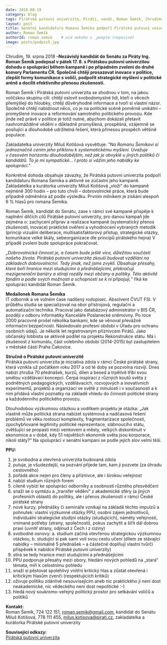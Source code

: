 ```yaml
---
date: 2018-08-19
category: blog
tags: Pirátská putovní univerzita, Piráti, senát, Roman Šemík, Chrudimsko
layout: post
title: Senátní kandidaturu Romana Šemíka podpoří Pirátská putovní univerzita
author: Roman Šemík
authorId: roman.semik    # uid nekoho z _people (nepoviné)
image: posts/podpis5.jpg
---
```


Chrudim, 19. srpna 2018 –**Nezávislý kandidát do Senátu za Piráty Ing. Roman Šemík podepsal v pátek 17. 8. s Pirátskou putovní univerzitou dohodu o spolupráci během kampaně i po případném zvolení do druhé komory Parlamentu ČR. Společně chtějí prosazovat inovace v politice, zlepšit formy komunikace s voliči, podpořit strategické myšlení v politické aréně a docílit efektivního přenosu zkušeností.**

Roman Šemík i Pirátská putovní univerzita se shodnou v tom, na jakou voličskou skupinu cílí: chtějí oslovit svobodomyslné lidi, kteří o věcech přemýšlejí do hloubky, chtějí důvěryhodné informace a tvoří si vlastní názor. Společně chtějí nabídnout něco, co je na politické scéně poměrně unikátní – promyšlené inovace a reformování samotného politického provozu. Kde jinde než právě v politice je totiž nutné, abychom dokázali přetavit nashromážděné vědění v důkladně promyšlená, prospěšná, vzájemně se posilující a dlouhodobě udržitelná řešení, která přinesou prospěch většině populace. 

Zakladatelka univerzity Miluš Kotišová vysvětluje: *"Na Romanu Šemíkovi si jednoznačně cením jeho příklonu k systematickému myšlení. Uvažuje v časovém horizontu dlouhodobějším, než jak je obvyklé u jiných politiků či kandidátů. To je mi sympatické... I proto si vážím jeho nabídky ke spolupráci."* 

Konkrétně dohoda obsahuje závazky, že Pirátská putovní univerzita podpoří kandidaturu Romana Šemíka a aktivně se zúčastní jeho kampaně. Zakladatelka a kurátorka univerzity Miluš Kotišová „vloží“ do kampaně nejméně 300 hodin – pro tuto chvíli – dobrovolnické práce, která bude případně odměněna až podle výsledku. Prvním milníkem je získání alespoň 6 % hlasů pro romana Šemíka. 

Roman Šemík, kandidát do Senátu, zase v rámci své kampaně přispěje k naplnění dílčích cílů Pirátské putovní univerzity, pro danou kampaň jde zejména o:
zachycení příprav a realizace kampaně (systematický přenos zkušenosti, inovace)
praktické ověření a vyhodnocení vybraných metodik (princip vizuální deliberace, multisatisfaktorový přístup, strategické otázky, komunikace velké škály, sebeorganizace dle principů pirátského hejna)
V případě zvolení bude spolupráce pokračovat.

*„Dobrovolnická činnost je, a časem bude ještě více, důležitou součástí našeho života. Pirátská putovní univerzita zkouší budovat vzdělání na základech dobrovolnictví. Tedy jinak, než jsme zvyklí. Obsahuje přesahy, které boří hranice mezi studujícími a přednášejícími, překračují mezigenerační bariéry a stírají rozdíly mezi občany a politiky. Této aktivitě fandím a podle svých možností a schopností se k ní připojuji,“* říká ke spolupráci kandidát Roman Šemík.

**Medailonek Romana Šemíka**<br/>
IT odborník a ve volném čase nadšený rodopisec. Absolvent ČVUT FSI. V průběhu studia se specializoval na obor přístrojová, regulační a automatizační technika. Pracoval jako databázový administrátor v BIS ČR, později v odboru informatiky Kanceláře Poslanecké sněmovny. Po roce 2000 pracovně prošel několika bankami, kde se věnoval převážně informační bezpečnosti. Následovalo profesní období v Úřadu pro ochranu osobních údajů. Je několik let registrovaným příznivcem Pirátů. Jako občanský lobbista se aktivně podílel na projektu Rekonstrukce státu. Má i zkušenost z komunálu, část volebního období (2014-2015) byl zastupitelem v městské části Praha Čakovice. 

**Stručně o Pirátské putovní univerzitě**<br/>
Pirátská putovní univerzita je iniciativa zdola v rámci České pirátské strany, která vznikla už počátkem roku 2017 a od té doby se pozvolna rozvíjí. Dnes nabízí zhruba 70 přednášek, kurzů, dílen a besed a trpělivě tříbí svou smělou vzdělávací koncepci. Čerpá inspiraci z různých koutů světa z podnětných pedagogických, vzdělávacích, rozvojových a inovativních experimentů, projektů a organizací ve světě z minulosti i v současnosti a k nim přidává vlastní poznatky na základě vhledu do činnosti politické strany a každodenního politického provozu. 

Dlouhodobou výzkumnou otázkou a vodítkem projektu je otázka: „Jak vlastně může politická strana nabízet systémová a nadčasová řešení problémů ve věku rostoucí komplexity, fragmentarizace společnosti, zpochybňované legitimity politické reprezentace, slábnoucího státu, zvětšující se propasti mezi venkovem a městy, velkých diskontinuit v ekonomice a v době, kdy 51 největších ekonomik světa jsou korporace, nikoli státy?“ Na spolupráci v senátní kampani se podle jejích slov velmi těší.

**PPU:**
1. je svobodná a otevřená univerzita budovaná zdola
2.  putuje, je všudezdejší, na pozvání přijede tam, kam ji pozvete (za úhradu cestovného)
3. pořádá akce nejen pro členy a příznivce, ale i širokou veřejnost
4. nabízí studium různých forem
5. cíleně vybízí ke spolupráci odborníky a osobnosti různého přesvědčení
6. snaží se o syntézu a „transfer vědění“ z akademické sféry (a jiných profesních oblastí) do politiky, ale i přenos zkušeností v rámci České pirátské strany
7. nové kurzy, přednášky či semináře vznikají na základě těchto impulzů a pohnutek: vlastní výzkumné otázky PPU, osobní zájem jednotlivců, individuální strategické studijní otázky (studujících), náměty veřejnosti, vnímané potřeby (strany, společnosti), pokus zachytit a šířit dál dobrou praxi (uvnitř strany, odjinud z Čech i z ciziny)
8. svobodné osnovy: a. studium začíná otevřenou strategickou výzkumnou otázkou, b. studující si pak sami volí svou cestu učení (dílem ze stávající nabídky – minimálně 5 přednášek – a částečně doplňují vlastní tvůrčí příspěvek k nabídce Pirátské putovní univerzity) 
9. stírá se tedy hranice mezi studujícími a přednášejícími
10. PPU podporuje přesahy mezi obory, hledání nových pohledů na „stará“ témata, míří k celostnímu pohledu 
11. snaží si pěstovat spolehlivý vnitřní kritický hlas a zůstat otevřená i kritickým hlasům zvenčí (respektujících kritiků)
12. oživuje politiku zdánlivě nesouvisejícím aneb nic praktického jí není dost neakademické, nic vědeckého není dost nepolitické :-)
13. hledá nový soukromo-veřejný politický prostor pro setkávání voličů a politiků

**Kontakt:**<br/>
Roman Šemík, 724 122 151, roman.semik@gmail.com, kandidát do Senátu<br/>
Miluš Kotišová, 778 111 455, milus.kotisova@pirati.cz, zakladatelka a kurátorka Pirátské putovní univerzity

**Související odkazy:**<br/>
[Pirátská putovní univerzita][1]

[1]:https://www.facebook.com/groups/257921767995854/ 
